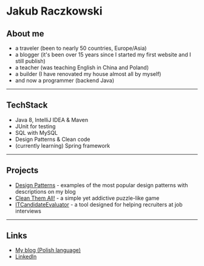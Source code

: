 Jakub Raczkowski
=

## About me

* a traveler (been to nearly 50 countries, Europe/Asia)
* a blogger (it's been over 15 years since I started my first website and I still publish)
* a teacher (was teaching English in China and Poland)
* a builder (I have renovated my house almost all by myself)
* and now a programmer (backend Java)

---

## TechStack

* Java 8, IntelliJ IDEA & Maven
* JUnit for testing
* SQL with MySQL
* Design Patterns & Clean code
* (currently learning) Spring framework

---

## Projects

* [Design Patterns](https://github.com/keeeper85/DesignPatterns) - examples of the most popular design patterns with descriptions on my blog
* [Clean Them All!](https://github.com/keeeper85/CTA-Maven) - a simple yet addictive puzzle-like game
* [ITCandidateEvaluator](https://github.com/keeeper85/ITCandidateEvaluator) - a tool designed for helping recruiters at job interviews 

---

## Links

* [My blog (Polish language)](https://wwsj.xyu.pl/wwsj/)   
* [LinkedIn](https://wwsj.xyu.pl/wwsj/)

